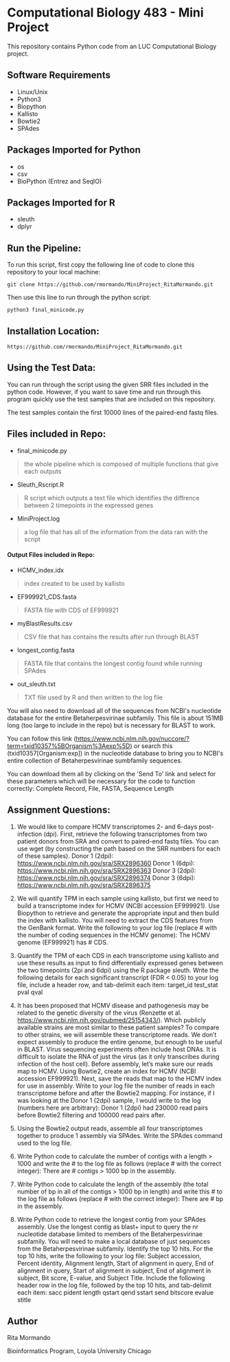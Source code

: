 # Computational Biology 483 - Mini Project 

This repository contains Python code from an LUC Computational Biology project.


## Software Requirements
- Linux/Unix
- Python3
- Biopython
- Kallisto
- Bowtie2
- SPAdes


## Packages Imported for Python
- os
- csv
- BioPython (Entrez and SeqIO)


## Packages Imported for R
- sleuth
- dplyr


## Run the Pipeline:

To run this script, first copy the following line of code to clone this repository to your local machine:

```
git clone https://github.com/rmormando/MiniProject_RitaMormando.git
```

Then use this line to run through the python script:

```
python3 final_minicode.py
```


## Installation Location:
```
https://github.com/rmormando/MiniProject_RitaMormando.git
```


## Using the Test Data:

You can run through the script using the given SRR files included in the python code. However, if you want to save time and run through this program quickly use the test samples that are included on this repository.

The test samples contain the first 10000 lines of the paired-end fastq files.


## Files included in Repo:

- final_minicode.py
> the whole pipeline which is composed of multiple functions that give each outputs

- Sleuth_Rscript.R
> R script which outputs a text file which identifies the diffrence between 2 timepoints in the expressed genes

- MiniProject.log
> a log file that has all of the information from the data ran with the script


#### Output Files included in Repo:

- HCMV_index.idx
> index created to be used by kallisto

- EF999921_CDS.fasta
> FASTA file with CDS of EF999921

- myBlastResults.csv
> CSV file that has contains the results after run through BLAST

- longest_contig.fasta
> FASTA file that contains the longest contig found while running SPAdes

- out_sleuth.txt
> TXT file used by R and then written to the log file


You will also need to download all of the sequences from NCBI's nucleotide database for the entire Betaherpesvirinae subfamily. This file is about 151MB long (too large to include in the repo) but is necessary for BLAST to work.

You can follow this link (https://www.ncbi.nlm.nih.gov/nuccore/?term=txid10357%5BOrganism%3Aexp%5D) or search this (txid10357[Organism:exp]) in the nucleotide database to bring you to NCBI's entire collection of Betaherpesvirinae sumbfamily sequences. 

You can download them all by clicking on the 'Send To' link and select for these parameters which will be necessary for the code to function correctly: Complete Record, File, FASTA, Sequence Length


## Assignment Questions:

1. We would like to compare HCMV transcriptomes 2- and 6-days post-infection (dpi). First, retrieve the following
transcriptomes from two patient donors from SRA and convert to paired-end fastq files. You can use wget (by
constructing the path based on the SRR numbers for each of these samples). 
Donor 1 (2dpi): https://www.ncbi.nlm.nih.gov/sra/SRX2896360 
Donor 1 (6dpi): https://www.ncbi.nlm.nih.gov/sra/SRX2896363 
Donor 3 (2dpi): https://www.ncbi.nlm.nih.gov/sra/SRX2896374 
Donor 3 (6dpi): https://www.ncbi.nlm.nih.gov/sra/SRX2896375 

2. We will quantify TPM in each sample using kallisto, but first we need to build a transcriptome index for HCMV (NCBI
accession EF999921). Use Biopython to retrieve and generate the appropriate input and then build the index with
kallisto. You will need to extract the CDS features from the GenBank format. Write the following to your log file (replace # with the number of coding sequences in the HCMV genome):
The HCMV genome (EF999921) has # CDS.

3. Quantify the TPM of each CDS in each transcriptome using kallisto and use these results as input to find differentially
expressed genes between the two timepoints (2pi and 6dpi) using the R package sleuth. Write the following details for
each significant transcript (FDR < 0.05) to your log file, include a header row, and tab-delimit each item:
target_id test_stat pval qval

4. It has been proposed that HCMV disease and pathogenesis may be related to the genetic diversity of the virus
(Renzette et al. https://www.ncbi.nlm.nih.gov/pubmed/25154343/). Which publicly available strains are most similar to
these patient samples? To compare to other strains, we will assemble these transcriptome reads. We don’t expect
assembly to produce the entire genome, but enough to be useful in BLAST. Virus sequencing experiments often include
host DNAs. It is difficult to isolate the RNA of just the virus (as it only transcribes during infection of the host cell). Before
assembly, let’s make sure our reads map to HCMV. Using Bowtie2, create an index for HCMV (NCBI accession EF999921).
Next, save the reads that map to the HCMV index for use in assembly. Write to your log file the number of reads in each
transcriptome before and after the Bowtie2 mapping. For instance, if I was looking at the Donor 1 (2dpi) sample, I would
write to the log (numbers here are arbitrary):
Donor 1 (2dpi) had 230000 read pairs before Bowtie2 filtering and 100000 read pairs after.

5. Using the Bowtie2 output reads, assemble all four transcriptomes together to produce 1 assembly via SPAdes. Write
the SPAdes command used to the log file.

6. Write Python code to calculate the number of contigs with a length > 1000 and write the # to the log file as follows
(replace # with the correct integer):
There are # contigs > 1000 bp in the assembly.

7. Write Python code to calculate the length of the assembly (the total number of bp in all of the contigs > 1000 bp in
length) and write this # to the log file as follows (replace # with the correct integer):
There are # bp in the assembly.

8. Write Python code to retrieve the longest contig from your SPAdes assembly. Use the longest contig as blast+ input to
query the nr nucleotide database limited to members of the Betaherpesvirinae subfamily. You will need to make a local
database of just sequences from the Betaherpesvirinae subfamily. Identify the top 10 hits. For the top 10 hits, write the
following to your log file: Subject accession, Percent identity, Alignment length, Start of alignment in query, End of
alignment in query, Start of alignment in subject, End of alignment in subject, Bit score, E-value, and Subject Title.
Include the following header row in the log file, followed by the top 10 hits, and tab-delimit each item:
sacc pident length qstart qend sstart send bitscore evalue stitle 


## Author
Rita Mormando

Bioinformatics Program, Loyola University Chicago
